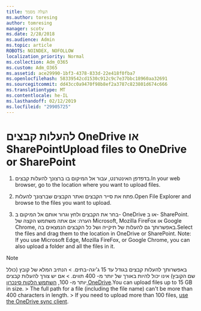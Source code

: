 ```yaml
---
title: העלה מסמך
ms.author: toresing
author: tomresing
manager: scotv
ms.date: 2/28/2018
ms.audience: Admin
ms.topic: article
ROBOTS: NOINDEX, NOFOLLOW
localization_priority: Normal
ms.collection: Adm_O365
ms.custom: Adm_O365
ms.assetid: ace29990-1bf3-4378-833d-22e418f0fba7
ms.openlocfilehash: 58339542cd1530c912c9c7e37bbc18960aa32691
ms.sourcegitcommit: dd43cc0a9470f98b8ef2a3787c823801d674c666
ms.translationtype: MT
ms.contentlocale: he-IL
ms.lasthandoff: 02/12/2019
ms.locfileid: "29905725"
---
```

# <a name="upload-files-to-onedrive-or-sharepoint"></a><span data-ttu-id="7090b-102">להעלות קבצים OneDrive או SharePoint</span><span class="sxs-lookup"><span data-stu-id="7090b-102">Upload files to OneDrive or SharePoint</span></span>

1. <span data-ttu-id="7090b-103">בדפדפן האינטרנט, עבור אל המיקום בו ברצונך להעלות קבצים.</span><span class="sxs-lookup"><span data-stu-id="7090b-103">In your web browser, go to the location where you want to upload files.</span></span>
    
2. <span data-ttu-id="7090b-104">פתח את סייר הקבצים ואתר הקבצים שברצונך להעלות.</span><span class="sxs-lookup"><span data-stu-id="7090b-104">Open File Explorer and browse to the files you want to upload.</span></span>
    
3. <span data-ttu-id="7090b-p101">בחר את הקבצים ולחץ וגרור אותם אל המיקום ב- OneDrive או ב- SharePoint. הערה: אם אתה משתמש הקצה של Microsoft, Mozilla FireFox או Google Chrome, באפשרותך גם להעלות של תיקייה ושל כל הקבצים הנמצאים בה.</span><span class="sxs-lookup"><span data-stu-id="7090b-p101">Select the files and drag them to the location in OneDrive or SharePoint. Note: If you use Microsoft Edge, Mozilla FireFox, or Google Chrome, you can also upload a folder and all the files in it.</span></span>
    
> [!NOTE]
>  <span data-ttu-id="7090b-p102">באפשרותך להעלות קבצים בגודל עד 15 ג'יגה-בתים. > הנתיב המלא של קובץ (כולל שם הקובץ) אינו יכול להיות באורך של יותר מ- 400 תווים. > אם יש צורך להעלות קבצים יותר מ- 100, [השתמש הלקוח סינכרון OneDrive](https://go.microsoft.com/fwlink/?linkid=866427).</span><span class="sxs-lookup"><span data-stu-id="7090b-p102">You can upload files up to 15 GB in size. >  The full path for a file (including the file name) can't be more than 400 characters in length. >  If you need to upload more than 100 files, [use the OneDrive sync client](https://go.microsoft.com/fwlink/?linkid=866427).</span></span> 
  

